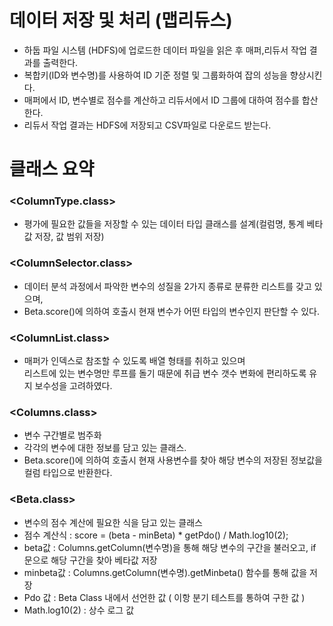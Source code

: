 # 데이터 저장 및 처리 (맵리듀스)
- 하둡 파일 시스템 (HDFS)에 업로드한 데이터 파일을 읽은 후 매퍼,리듀서 작업 결과를 출력한다.
- 복합키(ID와 변수명)를 사용하여 ID 기준 정렬 및 그룹화하여 잡의 성능을 향상시킨다.
- 매퍼에서 ID, 변수별로 점수를 계산하고 리듀서에서 ID 그룹에 대하여 점수를 합산한다.
- 리듀서 작업 결과는 HDFS에 저장되고 CSV파일로 다운로드 받는다.

# 클래스 요약
### <ColumnType.class>
- 평가에 필요한 값들을 저장할 수 있는 데이터 타입 클래스를 설계(컬럼명, 통계 베타값 저장, 값 범위 저장)
### <ColumnSelector.class>
- 데이터 분석 과정에서 파악한 변수의 성질을 2가지 종류로 분류한 리스트를 갖고 있으며,
- Beta.score()에 의하여 호출시 현재 변수가 어떤 타입의 변수인지 판단할 수 있다.
### <ColumnList.class>
- 매퍼가 인덱스로 참조할 수 있도록 배열 형태를 취하고 있으며 <br/>
리스트에 있는 변수명만 루프를 돌기 때문에 취급 변수 갯수 변화에 편리하도록 유지 보수성을 고려하였다.
### <Columns.class>
- 변수 구간별로 범주화
- 각각의 변수에 대한 정보를 담고 있는 클래스.
- Beta.score()에 의하여 호출시 현재 사용변수를 찾아 해당 변수의 저장된 정보값을 컬럼 타입으로 반환한다.
### <Beta.class>
- 변수의 점수 계산에 필요한 식을 담고 있는 클래스
- 점수 계산식 : score = (beta - minBeta) * getPdo() / Math.log10(2);
- beta값 : Columns.getColumn(변수명)을 통해 해당 변수의 구간을 불러오고, if 문으로 해당 구간을 찾아 베타값 저장
- minbeta값 : Columns.getColumn(변수명).getMinbeta() 함수를 통해 값을 저장
- Pdo 값 : Beta Class 내에서 선언한 값 ( 이항 분기 테스트를 통하여 구한 값 )
- Math.log10(2) : 상수 로그 값
